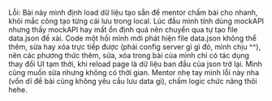 Lỗi: Bài này mình định load dữ liệu tạo sẵn để mentor chấm bài cho nhanh, khỏi mắc công tạo từng cái lưu trong local. Lúc đầu mình tính dùng mockAPI nhưng thấy mockAPI hay mất ổn định quá nên chuyển qua tự tạo file data.json để xài. Code một hồi mình mới phát hiện file data.json không thể thêm, sửa hay xóa trực tiếp được (phải config server gì gì đó, mình chịu ^^), nên các phương thức thêm, sửa, xóa trong bài của mình chỉ có tác dụng thay đổi UI tạm thời, khi reload page là dữ liệu ban đầu của json trở lại. Mình cũng muốn sửa nhưng không có thời gian. Mentor nhẹ tay mình lỗi này nha (vốn dĩ đề bài cũng không yêu cầu lưu data gì), chấm logic chức năng thôi hehe.